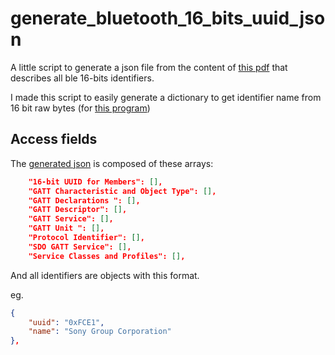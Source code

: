 # generate_bluetooth_16_bits_uuid_json

A little script to generate a json file from the content of [this pdf](https://btprodspecificationrefs.blob.core.windows.net/assigned-values/16-bit%20UUID%20Numbers%20Document.pdf) that describes all ble 16-bits identifiers.

I made this script to easily generate a dictionary to get identifier name from 16 bit raw bytes (for [this program](https://github.com/Yohannfra/ble_repl))

## Access fields

The [generated json](./ble_16_bits_uuids.json) is composed of these arrays:

```json
    "16-bit UUID for Members": [],
    "GATT Characteristic and Object Type": [],
    "GATT Declarations ": [],
    "GATT Descriptor": [],
    "GATT Service": [],
    "GATT Unit ": [],
    "Protocol Identifier": [],
    "SDO GATT Service": [],
    "Service Classes and Profiles": [],
```

And all identifiers are objects with this format.

eg.
```json
{
    "uuid": "0xFCE1",
    "name": "Sony Group Corporation"
},
```
